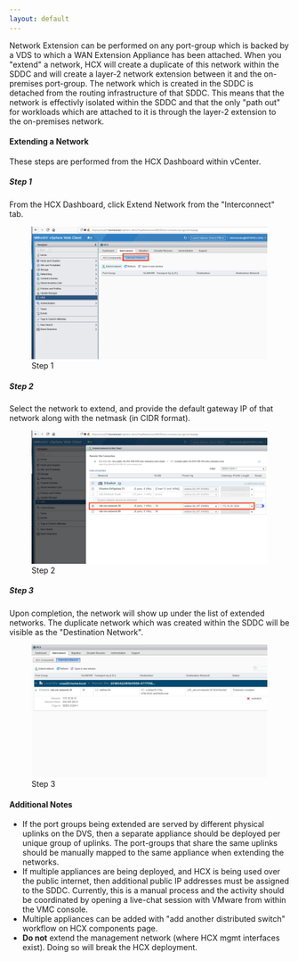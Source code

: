 ```yaml
---
layout: default
---
```



Network Extension can be performed on any port-group which is backed by a VDS to which a WAN Extension Appliance has been attached. When you "extend" a network, HCX will create a duplicate of this network within the SDDC and will create a layer-2 network extension between it and the on-premises port-group. The network which is created in the SDDC is detached from the routing infrastructure of that SDDC. This means that the network is effectivly isolated within the SDDC and that the only "path out" for workloads which are attached to it is through the layer-2 extension to the on-premises network.



#### Extending a Network
These steps are performed from the HCX Dashboard within vCenter.

##### Step 1
From the HCX Dashboard, click Extend Network from the "Interconnect" tab.

<figure>
  <img src="./illustrations/extendNet/step01.png">
  <figcaption>Step 1</figcaption>
</figure>

##### Step 2
Select the network to extend, and provide the default gateway IP of that network along with the netmask (in CIDR format).

<figure>
  <img src="./illustrations/extendNet/step02.png">
  <figcaption>Step 2</figcaption>
</figure>

##### Step 3
Upon completion, the network will show up under the list of extended networks. The duplicate network which was created within the SDDC will be visible as the "Destination Network".

<figure>
  <img src="./illustrations/extendNet/step03.png">
  <figcaption>Step 3</figcaption>
</figure>



#### Additional Notes
* If the port groups being extended are served by different physical uplinks on the DVS, then a separate appliance should be deployed per unique group of uplinks.  The port-groups that share the same uplinks should be manually mapped to the same appliance when extending the networks.
* If multiple appliances are being deployed, and HCX is being used over the public internet, then additional public IP addresses must be assigned to the SDDC. Currently, this is a manual process and the activity should be coordinated by opening a live-chat session with VMware from within the VMC console.
* Multiple appliances can be added with "add another distributed switch" workflow on HCX components page.
* **Do not** extend the management network (where HCX mgmt interfaces exist). Doing so will break the HCX deployment.

